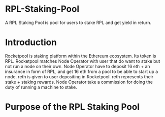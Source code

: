# RPL-Staking-Pool

A RPL Staking Pool is pool for users to stake RPL and get yield in return.

# Introduction

Rocketpool is staking platform within the Ethereum ecosystem. Its token is RPL. Rocketpool matches Node Operator with user that do want to stake but not run a node on their own. Node Operator have to deposit 16 eth + an insurance in form of RPL, and get 16 eth from a pool to be able to start up a node. reth is given to user depositing in Rocketpool. reth represents their stake + staking rewards. Node Operator take a commission for doing the duty of running a machine to stake.

# Purpose of the RPL Staking Pool

